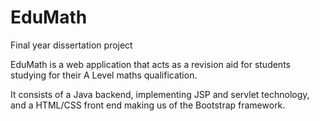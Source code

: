 # EduMath
Final year dissertation project

EduMath is a web application that acts as a revision aid for students studying for their A Level maths qualification.

It consists of a Java backend, implementing JSP and servlet technology, and a HTML/CSS front end making us of the Bootstrap framework.
